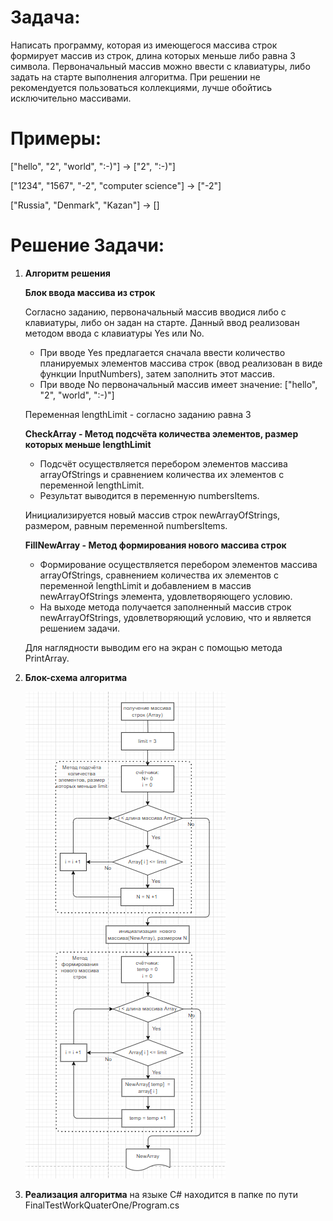 # Задача: 
Написать программу, которая из имеющегося массива строк формирует массив из строк, длина которых меньше либо равна 3 символа. Первоначальный массив можно ввести с клавиатуры, либо задать на старте выполнения алгоритма. При решении не рекомендуется пользоваться коллекциями, лучше обойтись исключительно массивами.

# Примеры:

["hello", "2", "world", ":-)"] -> ["2", ":-)"]

["1234", "1567", "-2", "computer science"] -> ["-2"]

["Russia", "Denmark", "Kazan"] -> []

# Решение Задачи:
1. **Алгоритм решения**

    **Блок ввода массива из строк**
   
   Согласно заданию, первоначальный массив вводися либо с клавиатуры, либо он задан на старте. Данный ввод реализован методом ввода с клавиатуры Yes или No.
   - При вводе Yes предлагается сначала ввести количество планируемых элементов массива строк (ввод реализован в виде функции InputNumbers), затем заполнить этот массив.
   - При вводе No первоначальный массив имеет значение: ["hello", "2", "world", ":-)"]

    Переменная lengthLimit - согласно заданию равна 3

    **CheckArray - Метод подсчёта количества элементов, размер которых меньше lengthLimit**

    -	Подсчёт осуществляется перебором элементов массива arrayOfStrings и сравнением количества их элементов с переменной lengthLimit.
    -	Результат выводится в переменную numbersItems.

    Инициализируется новый массив строк newArrayOfStrings, размером, равным переменной numbersItems.

    **FillNewArray - Метод формирования нового массива строк**

    -	Формирование осуществляется перебором элементов массива arrayOfStrings, сравнением количества их элементов с переменной lengthLimit и добавлением в массив newArrayOfStrings элемента, удовлетворяющего условию.
    -	На выходе метода получается заполненный массив строк newArrayOfStrings, удовлетворяющий условию, что и является решением задачи.

    Для наглядности выводим его на экран с помощью метода PrintArray.

2. **Блок-схема алгоритма**

      ![Блок-схема](BlockAlgorithm.png)

3. **Реализация алгоритма** на языке C# находится в папке по пути FinalTestWorkQuaterOne/Program.cs
